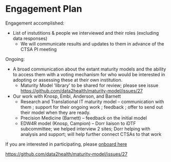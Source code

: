 # Engagement Plan

Engagement accomplished:
- List of instutitions & people we interviewed and their roles (excluding data responses)
  - We will communicate results and updates to them in advance of the CTSA PI meeting
    
Ongoing:
- A broad communication about the extant maturity models and the ability to access them with a voting mechanism for who would be interested in adopting or assessing these at their own institution. 
    - Maturity Model 'library' to be shared for review; please see issue <https://github.com/data2health/maturity-model/issues/27>
- Our work with Knosp, Embi, Anderson, and Barnett
  - Research and Translational IT maturity model – communication with them ; support for their ongoing work ; feedback ; offer to send out their model when they are ready.
  - Precision Medicine (Barnett) – feedback on the initial model
  - EDW4R model (Knosp, Campion) – Dorr liaison to iDTF subcommittee; we helped interview 2 sites; Dorr helping with analysis and support; will help further connect CTSAs to that work

If you are interested in participating, please [onboard here](http://bit.ly/cd2h-onboarding-form)

https://github.com/data2health/maturity-model/issues/27
